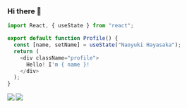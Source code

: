 ### Hi there 👋

```javascript
import React, { useState } from "react";

export default function Profile() {
  const [name, setName] = useState("Naoyuki Hayasaka");
  return (
    <div className="profile">
      Hello! I'm { name }!
    </div>
  );
}

```

<!-- [![Anurag's GitHub stats](https://github-readme-stats.vercel.app/api?username=Naoyuki-Hayasaka&hide=issues,stars&theme=tokyonight&count_private=true&&show_icons=true)](https://github.com/anuraghazra/github-readme-stats)

[![Top Langs](https://github-readme-stats.vercel.app/api/top-langs/?username=Naoyuki-Hayasaka&theme=tokyonight)](https://github.com/anuraghazra/github-readme-stats)
 -->
 
<!-- <div style="display:flex; justify-content:center; align-items:start">
  <img src="https://github-readme-stats.vercel.app/api?username=Naoyuki-Hayasaka&hide=issues,stars&theme=tokyonight&count_private=true&&show_icons=true" />
  <img src="https://github-readme-stats.vercel.app/api/top-langs/?username=Naoyuki-Hayasaka&theme=tokyonight" />
<div> -->
  
<a href="https://github.com/anuraghazra/github-readme-stats">
  <img align="left" src="https://github-readme-stats.vercel.app/api?username=Naoyuki-Hayasaka&hide=issues,stars&theme=tokyonight&count_private=true&show_icons=true" />
</a>
<a href="https://github.com/anuraghazra/github-readme-stats">
  <img align="left" src="https://github-readme-stats.vercel.app/api/top-langs/?username=Naoyuki-Hayasaka&theme=tokyonight" />
</a>

<!-- ![Snake animation](https://github.com/carolandrade1/carolandrade1/blob/output/github-contribution-grid-snake.svg) -->
